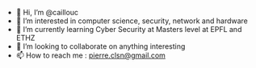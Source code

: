 - 👋 Hi, I’m @caillouc
- 👀 I’m interested in computer science, security, network and hardware
- 🌱 I’m currently learning Cyber Security at Masters level at EPFL and ETHZ
- 💞️ I’m looking to collaborate on anything interesting
- 📫 How to reach me : pierre.clsn@gmail.com

<!---
caillouc/caillouc is a ✨ special ✨ repository because its `README.md` (this file) appears on your GitHub profile.
You can click the Preview link to take a look at your changes.
--->
